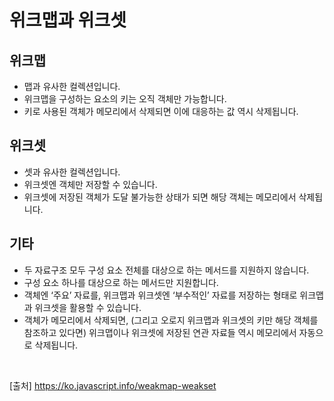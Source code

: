 # 위크맵과 위크셋

## 위크맵

- 맵과 유사한 컬렉션입니다.
- 위크맵을 구성하는 요소의 키는 오직 객체만 가능합니다.
- 키로 사용된 객체가 메모리에서 삭제되면 이에 대응하는 값 역시 삭제됩니다.

## 위크셋

- 셋과 유사한 컬렉션입니다.
- 위크셋엔 객체만 저장할 수 있습니다.
- 위크셋에 저장된 객체가 도달 불가능한 상태가 되면 해당 객체는 메모리에서 삭제됩니다.

## 기타

- 두 자료구조 모두 구성 요소 전체를 대상으로 하는 메서드를 지원하지 않습니다.
- 구성 요소 하나를 대상으로 하는 메서드만 지원합니다.
- 객체엔 ‘주요’ 자료를, 위크맵과 위크셋엔 ‘부수적인’ 자료를 저장하는 형태로 위크맵과 위크셋을 활용할 수 있습니다.
- 객체가 메모리에서 삭제되면, (그리고 오로지 위크맵과 위크셋의 키만 해당 객체를 참조하고 있다면) 위크맵이나 위크셋에 저장된 연관 자료들 역시 메모리에서 자동으로 삭제됩니다.

<br>

[출처]
https://ko.javascript.info/weakmap-weakset
